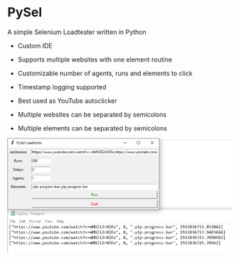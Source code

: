 # PySel
A simple Selenium Loadtester written in Python

- Custom IDE
- Supports multiple websites with one element routine
- Customizable number of agents, runs and elements to click
- Timestamp logging supported
- Best used as YouTube autoclicker


- Multiple websites can be separated by semicolons
- Multiple elements can be separated by semicolons

![alt text](https://github.com/hclivess/pysel/blob/master/pysel.PNG)
